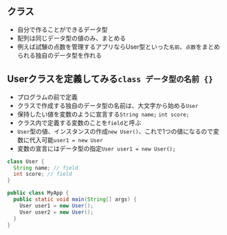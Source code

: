 ## クラス
- 自分で作ることができるデータ型
- 配列は同じデータ型の値のみ、まとめる
- 例えば試験の点数を管理するアプリならUser型といった`名前`、`点数`をまとめられる独自のデータ型を作れる
## Userクラスを定義してみる`class データ型の名前 {}`
- プログラムの前で定義
- クラスで作成する独自のデータ型の名前は、大文字から始める`User`
- 保持したい値を変数のように宣言する`String name;` `int score;`
- クラス内で定義する変数のことを`field`と呼ぶ
- `User`型の値、インスタンスの作成`new User()`、これで1つの値になるので変数に代入可能`user1 = new User`
- 変数の宣言にはデータ型の指定`User user1 = new User();`
```java
class User {
  String name; // field
  int score; // field
}

public class MyApp {
  public static void main(String[] args) {
    User user1 = new User();
    User user2 = new User();
  }
}
